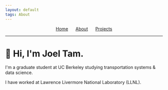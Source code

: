 ```yaml
---
layout: default
tags: About
---
```


<nav style="text-align: center;">
  <a href="/" style="margin-right: 20px;">Home</a>
  <a href="/about" style="margin-right: 20px;">About</a>
  <a href="/projects">Projects</a>
</nav>

---

# 👋 Hi, I'm Joel Tam.

I'm a graduate student at UC Berkeley studying transportation systems & data science.

I have worked at Lawrence Livermore National Laboratory (LLNL).